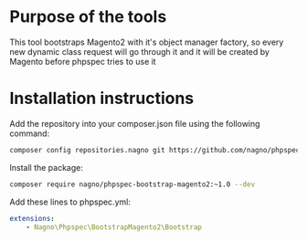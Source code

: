 # Purpose of the tools
This tool bootstraps Magento2 with it's object manager factory, so every new dynamic class request will go through it
and it will be created by Magento before phpspec tries to use it

# Installation instructions
Add the repository into your composer.json file using the following command:
```sh
composer config repositories.nagno git https://github.com/nagno/phpspec-bootstrap-magento2.git
```

Install the package:
```sh
composer require nagno/phpspec-bootstrap-magento2:~1.0 --dev
```

Add these lines to phpspec.yml:
```yml
extensions:
    - Nagno\Phpspec\BootstrapMagento2\Bootstrap
```
